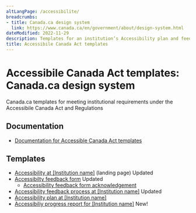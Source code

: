 ```yaml
---
altLangPage: /accessibilite/
breadcrumbs:
- title: Canada.ca design system
  link: https://www.canada.ca/en/government/about/design-system.html
dateModified: 2022-11-29
description: Templates for an institution’s Accessibility plan and feedback section. 
title: Accessibile Canada Act templates
---
```

<h1 property="name" id="wb-cont" dir="ltr"><span class="stacked"><span>Accessibile Canada Act templates</span>: <span>Canada.ca design system</span></span></h1>
<p>Canada.ca templates for meeting institutional requirements under the Accessibile Canada Act and Regulations</p>
<h2>Documentation</h2>
<ul>
  <li class="mrgn-tp-lg"><a href="documentation.html">Documentation for Accessible Canada Act templates</a></li> 
  </ul>
<h2>Templates</h2>
<ul>
  <li class="mrgn-tp-lg"><a href="accessibility.html">Accessibility at [Institution name]</a> (landing page) <span class="label label-info">Updated</span></li>
  <li><a href="feedback-form.html">Accessibilty feedback form</a> <span class="label label-info">Updated</span>
    <ul>
      <li><a href="feedback-acknowledgement.html">Accessibility feedback form acknowledgement</a></li>
    </ul></li>
  <li><a href="feedback-process.html">Accessibility feedback process at [Institution name]</a> <span class="label label-info">Updated</span></li>
  <li><a href="plan.html">Accessibility plan at [Institution name]</a></li>
  <li><a href="progress-report.html">Accessibiliy progress report for [Institution name]</a> <span class="label label-info">New!</span></li>
</ul>
